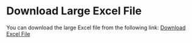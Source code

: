 # Download Large Excel File

You can download the large Excel file from the following link:
[Download Excel File](https://drive.google.com/file/d/1YxJcMhBemVdKHTdw1G9H9x0d7JPYGKP_/view?usp=sharing)
